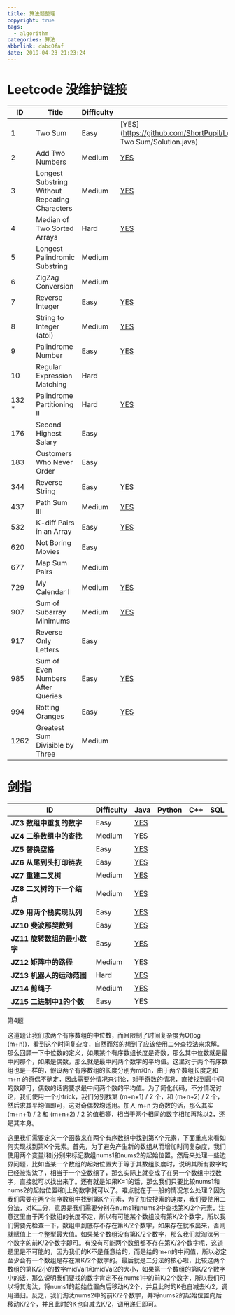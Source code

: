 ```yaml
---
title: 算法题整理
copyright: true
tags:
  - algorithm
categories: 算法
abbrlink: dabc0faf
date: 2019-04-23 21:23:24
---
```




# Leetcode 没维护链接

| ID    | Title                                          | Difficulty | Java                                                         | Python                                                       | C++                                                          | SQL                                                          |
| ----- | ---------------------------------------------- | ---------- | ------------------------------------------------------------ | ------------------------------------------------------------ | ------------------------------------------------------------ | ------------------------------------------------------------ |
| 1     | Two Sum                                        | Easy       | [YES](https://github.com/ShortPupil/Leetcode_questions/blob/master/main/LeetCode/0001. Two Sum/Solution.java) | [YES](https://github.com/ShortPupil/Leetcode_questions/blob/master/main/LeetCode/0001. Two Sum/Solution.py) |                                                              |                                                              |
| 2     | Add Two Numbers                                | Medium     | [YES](https://github.com/ShortPupil/Leetcode_questions/blob/master/0002.%20Add%20Two%20Numbers/Solution.java) | [YES](https://github.com/ShortPupil/Leetcode_questions/blob/master/0002.%20Add%20Two%20Numbers/Solution.py) |                                                              |                                                              |
| 3     | Longest Substring Without Repeating Characters | Medium     | [YES](https://github.com/ShortPupil/Leetcode_questions/blob/master/0003.%20Longest%20Substring%20Without%20Repeating%20Characters/Solution.java) | [YES](https://github.com/ShortPupil/Leetcode_questions/blob/master/0003.%20Longest%20Substring%20Without%20Repeating%20Characters/Solution.py) |                                                              |                                                              |
| 4     | Median of Two Sorted Arrays                    | Hard       | [YES]()                                                      |                                                              |                                                              |                                                              |
| 5     | Longest Palindromic Substring                  | Medium     |                                                              |                                                              |                                                              |                                                              |
| 6     | ZigZag Conversion                              | Medium     |                                                              |                                                              |                                                              |                                                              |
| 7     | Reverse Integer                                | Easy       | [YES](https://github.com/ShortPupil/Leetcode_questions/blob/master/0007.%20Reverse%20Integer/Solution.java) | [YES](https://github.com/ShortPupil/Leetcode_questions/blob/master/0007.%20Reverse%20Integer/Solution.py) |                                                              |                                                              |
| 8     | String to Integer (atoi)                       | Medium     | [YES](https://github.com/ShortPupil/Leetcode_questions/blob/master/0008.%20String%20to%20Integer%20(atoi)/Solution.java) | [YES](https://github.com/ShortPupil/Leetcode_questions/blob/master/0008.%20String%20to%20Integer%20(atoi)/Solution.py) |                                                              |                                                              |
| 9     | Palindrome Number                              | Easy       | [YES](https://github.com/ShortPupil/Leetcode_questions/blob/master/0009.%20Palindrome%20Number/Solution.java) | [YES](https://github.com/ShortPupil/Leetcode_questions/blob/master/0009.%20Palindrome%20Number/Solution.py) |                                                              |                                                              |
| 10    | Regular Expression Matching                    | Hard       |                                                              |                                                              | [YES](https://github.com/ShortPupil/Leetcode_questions/blob/master/0010.%20Regular%20Expression%20Matching/Solution.cpp) |                                                              |
| 132 * | Palindrome Partitioning II                     | Hard       | [YES](https://github.com/ShortPupil/Leetcode_questions/blob/master/0132.%20Palindrome%20Partitioning%20II/Solution.java) | [YES](https://github.com/ShortPupil/Leetcode_questions/blob/master/0132.%20Palindrome%20Partitioning%20II/Solution.py) |                                                              |                                                              |
| 176   | Second Highest Salary                          | Easy       |                                                              |                                                              |                                                              | [YES](https://github.com/ShortPupil/Leetcode_questions/blob/master/0176.%20Second%20Highest%20Salary/Solution.sql) |
| 183   | Customers Who Never Order                      | Easy       |                                                              |                                                              |                                                              | [YES](https://github.com/ShortPupil/Leetcode_questions/blob/master/0183.%20Customers%20Who%20Never%20Order/Solution.sql) |
| 344   | Reverse String                                 | Easy       | [YES](https://github.com/ShortPupil/Leetcode_questions/blob/master/0344.%20Reverse%20String/Solution.java) | [YES](https://github.com/ShortPupil/Leetcode_questions/blob/master/0344.%20Reverse%20String/Solution.py) |                                                              |                                                              |
| 437   | Path Sum III                                   | Medium     | [YES](https://github.com/ShortPupil/Leetcode_questions/blob/master/0437.%20Path%20Sum%20III/Solution.java) |                                                              |                                                              |                                                              |
| 532   | K-diff Pairs in an Array                       | Easy       | [YES](https://github.com/ShortPupil/Leetcode_questions/blob/master/0532.%20K-diff%20Pairs%20in%20an%20Array/Solution.java) |                                                              |                                                              |                                                              |
| 620   | Not Boring Movies                              | Easy       |                                                              |                                                              |                                                              | [YES](https://github.com/ShortPupil/Leetcode_questions/blob/master/0620.%20Not%20Boring%20Movies/Solution.sql) |
| 677   | Map Sum Pairs                                  | Medium     |                                                              |                                                              | [YES](https://github.com/ShortPupil/Leetcode_questions/blob/master/0677.%20Map%20Sum%20Pairs/Solution.cpp) |                                                              |
| 729   | My Calendar I                                  | Medium     | [YES](https://github.com/ShortPupil/Leetcode_questions/blob/master/0729.%20My%20Calendar%20I/Solution.java) |                                                              | [YES](https://github.com/ShortPupil/Leetcode_questions/blob/master/0729.%20My%20Calendar%20I/Solution.cpp) |                                                              |
| 907   | Sum of Subarray Minimums                       | Medium     | [YES](https://github.com/ShortPupil/Leetcode_questions/blob/master/0907.%20Sum%20of%20Subarray%20Minimums/Solution.java) |                                                              | [YES](https://github.com/ShortPupil/Leetcode_questions/blob/master/0907.%20Sum%20of%20Subarray%20Minimums/Solution.cpp) |                                                              |
| 917   | Reverse Only Letters                           | Easy       |                                                              |                                                              | [YES](<https://github.com/ShortPupil/Leetcode_questions/blob/master/0917.%20Reverse%20Only%20Letters/Solution.cpp>) |                                                              |
| 985   | Sum of Even Numbers After Queries              | Easy       | [YES](<https://github.com/ShortPupil/Leetcode_questions/blob/master/0985.%20Sum%20of%20Even%20Numbers%20After%20Queries/Solution.java>) |                                                              |                                                              |                                                              |
| 994   | Rotting Oranges                                | Easy       | [YES](https://github.com/ShortPupil/Leetcode_questions/blob/master/0994.%20Rotting%20Oranges/Solution.cpp) |                                                              |                                                              |                                                              |
| 1262  | Greatest Sum Divisible by Three                | Medium     |                                                              |                                                              | [YES](<https://github.com/ShortPupil/Leetcode_questions/blob/master/1262.%20Greatest%20Sum%20Divisible%20by%20Three/Solution.cpp>) |                                                              |



# 剑指

| ID                              | Difficulty | Java                                                         | Python | C++  | SQL  |
| ------------------------------- | ---------- | ------------------------------------------------------------ | ------ | ---- | ---- |
| **JZ3** **数组中重复的数字**    | Easy       | [YES](https://github.com/ShortPupil/Leetcode_questions/blob/master/main/JZ/JZ3/Solution.java) |        |      |      |
| **JZ4** **二维数组中的查找**    | Medium     | [YES](https://github.com/ShortPupil/Leetcode_questions/blob/master/main/JZ/JZ4/Solution.java) |        |      |      |
| **JZ5** **替换空格**            | Easy       | [YES](https://github.com/ShortPupil/Leetcode_questions/blob/master/main/JZ/JZ5/Solution.java) |        |      |      |
| **JZ6** **从尾到头打印链表**    | Easy       | [YES](https://github.com/ShortPupil/Leetcode_questions/blob/master/main/JZ/JZ6/Solution.java) |        |      |      |
| **JZ7** **重建二叉树**          | Medium     | [YES](https://github.com/ShortPupil/Leetcode_questions/blob/master/main/JZ/JZ7/Solution.java) |        |      |      |
| **JZ8** **二叉树的下一个结点**  | Medium     | [YES](https://github.com/ShortPupil/Leetcode_questions/blob/master/main/JZ/JZ8/Solution.java) |        |      |      |
| **JZ9** **用两个栈实现队列**    | Easy       | [YES](https://github.com/ShortPupil/Leetcode_questions/blob/master/main/JZ/JZ9/Solution.java) |        |      |      |
| **JZ10** **斐波那契数列**       | Easy       | [YES](https://github.com/ShortPupil/Leetcode_questions/blob/master/main/JZ/JZ10/Solution.java) |        |      |      |
| **JZ11** **旋转数组的最小数字** | Easy       | [YES](https://github.com/ShortPupil/Leetcode_questions/blob/master/main/JZ/JZ11/Solution.java) |        |      |      |
| **JZ12** **矩阵中的路径**       | Medium     | [YES](https://github.com/ShortPupil/Leetcode_questions/blob/master/main/JZ/JZ12/Solution.java) |        |      |      |
| **JZ13** **机器人的运动范围**   | Hard       | [YES](https://github.com/ShortPupil/Leetcode_questions/blob/master/main/JZ/JZ13/Solution.java) |        |      |      |
| **JZ14** **剪绳子**             | Medium     | [YES](https://github.com/ShortPupil/Leetcode_questions/blob/master/main/JZ/JZ14/Solution.java) |        |      |      |
| **JZ15** **二进制中1的个数**    | Easy       | YES                                                          |        |      |      |



第4题

这道题让我们求两个有序数组的中位数，而且限制了时间复杂度为O(log (m+n))，看到这个时间复杂度，自然而然的想到了应该使用二分查找法来求解。那么回顾一下中位数的定义，如果某个有序数组长度是奇数，那么其中位数就是最中间那个，如果是偶数，那么就是最中间两个数字的平均值。这里对于两个有序数组也是一样的，假设两个有序数组的长度分别为m和n，由于两个数组长度之和 m+n 的奇偶不确定，因此需要分情况来讨论，对于奇数的情况，直接找到最中间的数即可，偶数的话需要求最中间两个数的平均值。为了简化代码，不分情况讨论，我们使用一个小trick，我们分别找第 (m+n+1) / 2 个，和 (m+n+2) / 2 个，然后求其平均值即可，这对奇偶数均适用。加入 m+n 为奇数的话，那么其实 (m+n+1) / 2 和 (m+n+2) / 2 的值相等，相当于两个相同的数字相加再除以2，还是其本身。

这里我们需要定义一个函数来在两个有序数组中找到第K个元素，下面重点来看如何实现找到第K个元素。首先，为了避免产生新的数组从而增加时间复杂度，我们使用两个变量i和j分别来标记数组nums1和nums2的起始位置。然后来处理一些边界问题，比如当某一个数组的起始位置大于等于其数组长度时，说明其所有数字均已经被淘汰了，相当于一个空数组了，那么实际上就变成了在另一个数组中找数字，直接就可以找出来了。还有就是如果K=1的话，那么我们只要比较nums1和nums2的起始位置i和j上的数字就可以了。难点就在于一般的情况怎么处理？因为我们需要在两个有序数组中找到第K个元素，为了加快搜索的速度，我们要使用二分法，对K二分，意思是我们需要分别在nums1和nums2中查找第K/2个元素，注意这里由于两个数组的长度不定，所以有可能某个数组没有第K/2个数字，所以我们需要先检查一下，数组中到底存不存在第K/2个数字，如果存在就取出来，否则就赋值上一个整型最大值。如果某个数组没有第K/2个数字，那么我们就淘汰另一个数字的前K/2个数字即可。有没有可能两个数组都不存在第K/2个数字呢，这道题里是不可能的，因为我们的K不是任意给的，而是给的m+n的中间值，所以必定至少会有一个数组是存在第K/2个数字的。最后就是二分法的核心啦，比较这两个数组的第K/2小的数字midVal1和midVal2的大小，如果第一个数组的第K/2个数字小的话，那么说明我们要找的数字肯定不在nums1中的前K/2个数字，所以我们可以将其淘汰，将nums1的起始位置向后移动K/2个，并且此时的K也自减去K/2，调用递归。反之，我们淘汰nums2中的前K/2个数字，并将nums2的起始位置向后移动K/2个，并且此时的K也自减去K/2，调用递归即可。